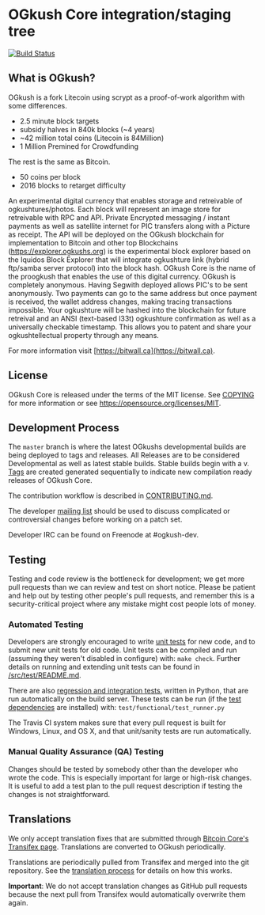 
OGkush Core integration/staging tree
=====================================
[![Build Status](https://travis-ci.org/minblock/ogkush.svg?branch=master)](https://travis-ci.org/minblock/ogkush)

What is OGkush?
----------------

OGkush is a fork Litecoin using scrypt as a proof-of-work algorithm with some differences.
 - 2.5 minute block targets
 - subsidy halves in 840k blocks (~4 years)
 - ~42 million total coins (Litecoin is 84Million)
 - 1 Million Premined for Crowdfunding

The rest is the same as Bitcoin.
 - 50 coins per block
 - 2016 blocks to retarget difficulty

An experimental digital currency that enables storage and retreivable of ogkushtures/photos. Each block will represent an image store for retreivable with RPC and API. Private Encrypted messaging / instant payments as well as satellite internet for PIC transfers along with a Picture as receipt. The API will be deployed on the OGkush blockchain for implementation to Bitcoin and other top Blockchains  (https://explorer.ogkushs.org) is the experimental block explorer based on the Iquidos Block Explorer that will integrate ogkushture link (hybrid ftp/samba server protocol) into the block hash. OGkush Core is the name of the proogkush that enables the use of this digital currency. OGkush is completely anonymous. Having Segwith deployed allows PIC's to be sent anonymously. Two payments can go to the same address but once payment is received, the wallet address changes, making tracing transactions impossible. Your ogkushture will be hashed into the blockchain for future retreival and an ANSI (text-based l33t) ogkushture confirmation as well as a universally checkable timestamp. This allows you to patent and share your  ogkushtellectual property through any means. 

For more information visit [https://bitwall.ca](https://bitwall.ca).

License
-------

OGkush Core is released under the terms of the MIT license. See [COPYING](COPYING) for more
information or see https://opensource.org/licenses/MIT.

Development Process
-------------------

The `master` branch is where the latest OGkushs developmental builds are being deployed to tags and releases. All Releases are to be considered Developmental as well as latest stable builds. Stable builds begin with a v.  [Tags](https://github.com/minblock/ogkush/tags) are created generated sequentially to indicate new compilation ready releases of OGkush Core.

The contribution workflow is described in [CONTRIBUTING.md](CONTRIBUTING.md).

The developer [mailing list](https://groups.google.com/forum/#!forum/ogkush-dev)
should be used to discuss complicated or controversial changes before working
on a patch set.

Developer IRC can be found on Freenode at #ogkush-dev.

Testing
-------

Testing and code review is the bottleneck for development; we get more pull
requests than we can review and test on short notice. Please be patient and help out by testing
other people's pull requests, and remember this is a security-critical project where any mistake might cost people
lots of money.
### Automated Testing

Developers are strongly encouraged to write [unit tests](src/test/README.md) for new code, and to
submit new unit tests for old code. Unit tests can be compiled and run
(assuming they weren't disabled in configure) with: `make check`. Further details on running
and extending unit tests can be found in [/src/test/README.md](/src/test/README.md).

There are also [regression and integration tests](/test), written
in Python, that are run automatically on the build server.
These tests can be run (if the [test dependencies](/test) are installed) with: `test/functional/test_runner.py`

The Travis CI system makes sure that every pull request is built for Windows, Linux, and OS X, and that unit/sanity tests are run automatically.

### Manual Quality Assurance (QA) Testing

Changes should be tested by somebody other than the developer who wrote the
code. This is especially important for large or high-risk changes. It is useful
to add a test plan to the pull request description if testing the changes is
not straightforward.

Translations
------------

We only accept translation fixes that are submitted through [Bitcoin Core's Transifex page](https://www.transifex.com/projects/p/bitcoin/).
Translations are converted to OGkush periodically.

Translations are periodically pulled from Transifex and merged into the git repository. See the
[translation process](doc/translation_process.md) for details on how this works.

**Important**: We do not accept translation changes as GitHub pull requests because the next
pull from Transifex would automatically overwrite them again.
